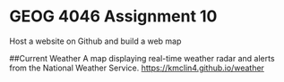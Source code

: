 # GEOG 4046 Assignment 10
Host a website on Github and build a web map 

##Current Weather
A map displaying real-time weather radar and alerts from the National Weather Service.
<https://kmclin4.github.io/weather>
